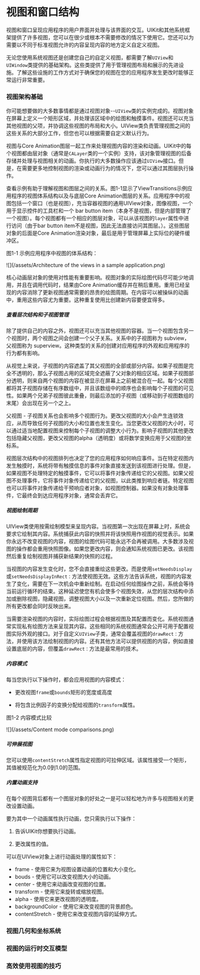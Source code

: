 # 视图和窗口结构

视图和窗口呈现应用程序的用户界面并处理与该界面的交互。UIKit和其他系统框架提供了许多视图，您可以在很少或根本不需要修改的情况下使用它。您还可以为需要以不同于标准视图允许的内容呈现内容的地方定义自定义视图。

无论您使用系统视图还是创建您自己的自定义视图，都需要了解`UIView`和`UIWindow`类提供的基础架构。这些类提供了用于管理视图布局和展示的先进设施。了解这些设施的工作方式对于确保您的视图在您的应用程序发生更改时能够正常运行非常重要。

### 视图架构基础

你可能想要做的大多数事情都是通过视图对象--`UIView`类的实例完成的。视图对象在屏幕上定义一个矩形区域，并处理该区域中的绘图和触摸事件。视图还可以充当其他视图的父项，并协调这些视图的布局和大小。UIView类负责管理视图之间的这些关系的大部分工作，但您也可以根据需要自定义默认行为。

视图与Core Animation图层一起工作来处理视图内容的渲染和动画。UIKit中的每个视图都由层对象（通常是`CALayer`类的一个实例）支持，该对象管理视图的后备存储并处理与视图相关的动画。你执行的大多数操作应该通过`UIView`接口。但是，在需要更多地控制视图的渲染或动画行为的情况下，您可以通过其图层执行操作。

查看示例有助于理解视图和图层之间的关系。图1-1显示了ViewTransitions示例应用程序的视图体系结构以及与底层Core Animation图层的关系。应用程序中的视图包括一个窗口（也是视图），充当容器视图的通用UIView对象，图像视图，一个用于显示控件的工具栏和一个 bar button item（本身不是视图，但是内部管理了一个视图）。每个视图都有一个相应的图层对象，可以从该视图的`layer`属性中进行访问（由于bar button item不是视图，因此无法直接访问其图层。）。这些图层对象的后面是Core Animation渲染对象，最后是用于管理屏幕上实际位的硬件缓冲区。

图1-1 示例应用程序中视图的体系结构：

![](/assets/Architecture of the views in a sample application.png)

核心动画层对象的使用对性能有重要影响。视图对象的实际绘图代码尽可能少地调用，并且在调用代码时，结果由Core Animation缓存并在稍后重用。重用已经呈现的内容消除了更新视图通常需要的昂贵的绘图周期。在内容可以被操纵的动画中，重用这些内容尤为重要。这种重复使用比创建新内容要便宜得多。

##### 查看层次结构和子视图管理

除了提供自己的内容之外，视图还可以充当其他视图的容器。当一个视图包含另一个视图时，两个视图之间会创建一个父子关系。关系中的子视图称为 subview，父视图称为 superview。这种类型的关系的创建对应用程序的外观和应用程序的行为都有影响。

从视觉上来说，子视图的内容遮盖了其父视图的全部或部分内容。如果子视图是完全不透明的，那么子视图占用的区域完全遮蔽了父对象的相应区域。如果子视图部分透明，则来自两个视图的内容在被显示在屏幕上之前被混合在一起。每个父视图都将其子视图存储在有序数组中，并且该数组中的顺序也会影响每个子视图的可见性。如果两个兄弟子视图彼此重叠，则最后添加的子视图（或移动到子视图数组的末尾）会出现在另一个之上。

父视图 - 子视图关系也会影响多个视图行为。更改父视图的大小会产生连锁效应，从而导致任何子视图的大小和位置也发生变化。当您更改父视图的大小时，可以通过适当地配置视图来控制每个子视图的调整大小行为。影响子视图的其他更改包括隐藏父视图，更改父视图的alpha（透明度）或将数学变换应用于父视图的坐标系。

视图层次结构中的视图排列也决定了您的应用程序如何响应事件。当在特定视图内发生触摸时，系统将带有触摸信息的事件对象直接发送到该视图进行处理。但是，如果视图不处理特定的触摸事件，它可以将事件对象传递给它的父视图。如果父视图不处理事件，它将事件对象传递给它的父视图，以此类推到响应者链。特定视图也可以将事件对象传递给干预响应者对象，如视图控制器。如果没有对象处理事件，它最终会到达应用程序对象，通常会丢弃它。

##### 视图绘制周期

UIView类使用按需绘制模型来呈现内容。当视图第一次出现在屏幕上时，系统会要求它绘制其内容。系统捕获此内容的快照并将该快照用作视图的视觉表示。如果你永远不改变视图的内容，视图的绘图代码可能永远不会再被调用。大多数涉及视图的操作都会重用快照图像。如果您更改内容，则会通知系统视图已更改。该视图然后重复绘制视图并捕获新结果的快照的过程。

当视图的内容发生变化时，您不会直接重绘这些更改。而是使用`setNeedsDisplay`或`setNeedsDisplayInRect：`方法使视图无效。这些方法告诉系统，视图的内容发生了变化，需要在下一次机会中重新绘制。在启动任何绘图操作之前，系统会等待当前运行循环的结束。这种延迟使您有机会使多个视图失效，从您的层次结构中添加或删除视图，隐藏视图，调整视图大小以及一次重新定位视图。然后，您所做的所有更改都会同时反映出来。

当需要渲染视图的内容时，实际绘图过程会根据视图及其配置而变化。系统视图通常实现私有绘图方法来呈现其内容。这些相同的系统视图通常会公开可用于配置视图实际外观的接口。对于自定义`UIView`子类，通常会覆盖视图的`drawRect：`方法，并使用该方法绘制视图的内容。还有其他方法可以提供视图的内容，例如直接设置底层的内容，但覆盖`drawRect：`方法是最常用的技术。

##### 内容模式

每当您执行以下操作时，都会应用视图的内容模式：

* 更改视图`frame`或`bounds`矩形的宽度或高度

* 将包含比例因子的变换分配给视图的`transform`属性。

图1-2 内容模式比较

![](/assets/Content mode comparisons.png)

##### 可伸展视图

您可以使用`contentStretch`属性指定视图的可拉伸区域。该属性接受一个矩形，其值被规范化为0.0到1.0的范围。

##### 内置动画支持

在每个视图背后都有一个图层对象的好处之一是可以轻松地为许多与视图相关的更改设置动画。

要为其中一个动画属性执行动画，您只需执行以下操作：

1. 告诉UIKit你想要执行动画。

2. 更改属性的值。

可以在UIView对象上进行动画处理的属性如下：

* frame - 使用它来为视图设置动画的位置和大小变化。
* bouds - 使用它可以改变视图大小的动画。
* center - 使用它来动画改变视图的位置。
* transform - 使用它来旋转或缩放视图。
* alpha - 使用它来更改视图的透明度。
* backgroundColor - 使用它来改变视图的背景颜色。
* contentStretch - 使用它来改变视图内容的延伸方式。

### 视图几何和坐标系统

### 视图的运行时交互模型

### 高效使用视图的技巧



